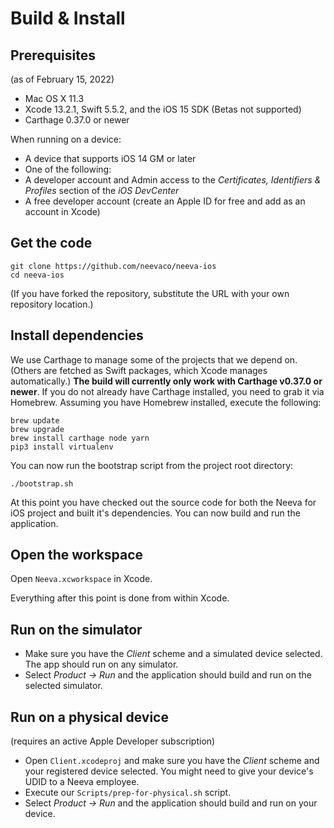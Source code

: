 # Build & Install

## Prerequisites

(as of February 15, 2022)

- Mac OS X 11.3
- Xcode 13.2.1, Swift 5.5.2, and the iOS 15 SDK (Betas not supported)
- Carthage 0.37.0 or newer

When running on a device:

- A device that supports iOS 14 GM or later
- One of the following:
 - A developer account and Admin access to the *Certificates, Identifiers & Profiles* section of the *iOS DevCenter*
 - A free developer account (create an Apple ID for free and add as an account in Xcode)

## Get the code

```
git clone https://github.com/neevaco/neeva-ios
cd neeva-ios
```

(If you have forked the repository, substitute the URL with your own repository location.)

## Install dependencies

We use Carthage to manage some of the projects that we depend on. (Others are fetched as Swift packages, which Xcode manages automatically.) __The build will currently only work with Carthage v0.37.0 or newer__. If you do not already have Carthage installed, you need to grab it via Homebrew. Assuming you have Homebrew installed, execute the following:

```
brew update
brew upgrade
brew install carthage node yarn
pip3 install virtualenv
```

You can now run the bootstrap script from the project root directory:

```
./bootstrap.sh
```

At this point you have checked out the source code for both the Neeva for iOS project and built it's dependencies. You can now build and run the application.

## Open the workspace

Open `Neeva.xcworkspace` in Xcode.

Everything after this point is done from within Xcode.

## Run on the simulator

- Make sure you have the *Client* scheme and a simulated device selected. The app should run on any simulator.
- Select *Product -> Run* and the application should build and run on the selected simulator.

## Run on a physical device

(requires an active Apple Developer subscription)

- Open `Client.xcodeproj` and make sure you have the *Client* scheme and your registered device selected. You might need to give your device's UDID to a Neeva employee.
- Execute our `Scripts/prep-for-physical.sh` script.
- Select *Product -> Run* and the application should build and run on your device.
